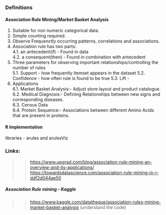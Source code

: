 ### Definitions

#### Association Rule Mining/Market Basket Analysis  

1. Suitable for non numeric categorical data.  
2. Simple counting required.  
3. Observe Frequenctly occurring patterns, correlations and associations.  
4. Association rule has two parts:  
    4.1. an antecedent(if) - Found in data  
    4.2. a consequent(then) - Found in combination with antecedent  
5. Three parameters for observing important relationships/controlling the number of rules  
    5.1. Support - how frequently itemset appears in the dataset
    5.2. Confidence  - how often rule is found to be true
    5.3. Lift  - 
6. Applications  
   6.1. Market Basket Analysis:- Adjust store layout and product catalogue.  
   6.2. Medical Diagnosis:- Defining Relationships between new signs and corresponding diseases.  
   6.3. Census Data  
   6.4. Protein Sequence:- Associations between different Amino Acids that are present in proteins.  

#### R Implementation  
libraries - arules and arulesViz


### Links:  
>> https://www.upgrad.com/blog/association-rule-mining-an-overview-and-its-applications/  
>> https://towardsdatascience.com/association-rule-mining-in-r-ddf2d044ae50  

##### Association Rule mining - Kaggle  
>> https://www.kaggle.com/datatheque/association-rules-mining-market-basket-analysis (understand the code)  
